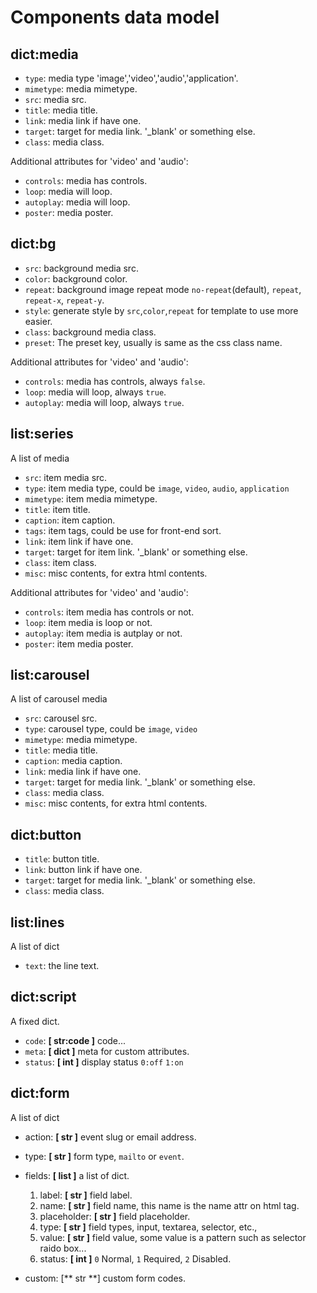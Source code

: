 # Components data model


## dict:media

* `type`: media type 'image','video','audio','application'.
* `mimetype`: media mimetype.
* `src`: media src.
* `title`: media title.
* `link`: media link if have one.
* `target`: target for media link. '\_blank' or something else.
* `class`: media class.

Additional attributes for 'video' and 'audio':

* `controls`: media has controls.
* `loop`: media will loop.
* `autoplay`: media will loop.
* `poster`: media poster.

## dict:bg

* `src`: background media src.
* `color`: background color.
* `repeat`: background image repeat mode `no-repeat`(default), `repeat`, `repeat-x`, `repeat-y`.
* `style`: generate style by `src`,`color`,`repeat` for template to use more easier.
* `class`: background media class.
* `preset`: The preset key, usually is same as the css class name.

Additional attributes for 'video' and 'audio':

* `controls`: media has controls, always `false`.
* `loop`: media will loop, always `true`.
* `autoplay`: media will loop, always `true`.

## list:series

A list of media

* `src`: item media src.
* `type`: item media type, could be `image`, `video`, `audio`, `application`
* `mimetype`: item media mimetype.
* `title`: item title.
* `caption`: item caption.
* `tags`: item tags, could be use for front-end sort.
* `link`: item link if have one.
* `target`: target for item link. '\_blank' or something else.
* `class`: item class.
* `misc`: misc contents, for extra html contents.

Additional attributes for 'video' and 'audio':

* `controls`: item media has controls or not.
* `loop`: item media is loop or not.
* `autoplay`: item media is autplay or not.
* `poster`: item media poster.


## list:carousel

A list of carousel media

* `src`: carousel src.
* `type`: carousel type, could be `image`, `video`
* `mimetype`: media mimetype.
* `title`: media title.
* `caption`: media caption.
* `link`: media link if have one.
* `target`: target for media link. '\_blank' or something else.
* `class`: media class.
* `misc`: misc contents, for extra html contents.


## dict:button

* `title`: button title.
* `link`: button link if have one.
* `target`: target for media link. '\_blank' or something else.
* `class`: media class.

## list:lines

A list of dict

* `text`: the line text.


## dict:script

A fixed dict.

* `code`: **[ str:code ]** code...
* `meta`: **[ dict ]** meta for custom attributes.
* `status`: **[ int ]** display status `0:off` `1:on`


## dict:form

A list of dict

* action: **[ str ]** event slug or email address.
* type: **[ str ]** form type, `mailto` or `event`.
* fields: **[ list ]** a list of dict.
  1. label: **[ str ]** field label.
  2. name: **[ str ]** field name, this name is the name attr on html tag.
  3. placeholder: **[ str ]** field placeholder.
  4. type: **[ str ]** field types, input, textarea, selector, etc.,
  5. value: **[ str ]** field value, some value is a pattern such as selector raido box...
  6. status: **[ int ]** `0` Normal, `1` Required, `2` Disabled.
  
* custom: [** str **] custom form codes.
